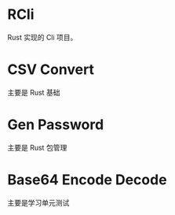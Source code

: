 # RCli

Rust 实现的 Cli 项目。


# CSV Convert

主要是 Rust 基础

# Gen Password

主要是 Rust 包管理

# Base64 Encode Decode

主要是学习单元测试

